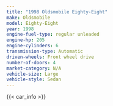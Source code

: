 ```yaml
---
title: "1998 Oldsmobile Eighty-Eight"
make: Oldsmobile
model: Eighty-Eight
year: 1998
engine-fuel-type: regular unleaded
engine-hp: 205
engine-cylinders: 6
transmission-type: Automatic
driven-wheels: Front wheel drive
number-of-doors: 4
market-category: N/A
vehicle-size: Large
vehicle-style: Sedan
---
```


{{< car_info >}}
